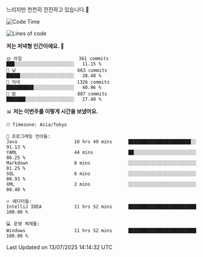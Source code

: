 느리지만 천천히 전진하고 있습니다.🐢

<!--START_SECTION:waka-->
![Code Time](http://img.shields.io/badge/Code%20Time-1%2C645%20hrs%2047%20mins-blue)

![Lines of code](https://img.shields.io/badge/%EC%A0%80%EB%8A%94%20%EC%97%AC%ED%83%9C%EA%B9%8C%EC%A7%80%20-924.6%20thousand%20%EC%A4%84%EC%9D%98%20%EC%BD%94%EB%93%9C%EB%A5%BC%20%EC%9E%91%EC%84%B1%ED%96%88%EC%96%B4%EC%9A%94.-blue)

**저는 저녁형 인간이에요. 🦉** 

```text
🌞 아침                     361 commits         ███░░░░░░░░░░░░░░░░░░░░░░   11.15 % 
🌆 낮　                     663 commits         █████░░░░░░░░░░░░░░░░░░░░   20.48 % 
🌃 저녁                     1326 commits        ██████████░░░░░░░░░░░░░░░   40.96 % 
🌙 밤　                     887 commits         ███████░░░░░░░░░░░░░░░░░░   27.40 % 
```


📊 **저는 이번주를 이렇게 시간을 보냈어요.** 

```text
🕑︎ Timezone: Asia/Tokyo

💬 프로그래밍 언어들: 
Java                     10 hrs 49 mins      ███████████████████████░░   91.13 % 
YAML                     44 mins             ██░░░░░░░░░░░░░░░░░░░░░░░   06.25 % 
Markdown                 8 mins              ░░░░░░░░░░░░░░░░░░░░░░░░░   01.25 % 
SQL                      6 mins              ░░░░░░░░░░░░░░░░░░░░░░░░░   00.93 % 
XML                      2 mins              ░░░░░░░░░░░░░░░░░░░░░░░░░   00.40 % 

🔥 에디터들: 
IntelliJ IDEA            11 hrs 52 mins      █████████████████████████   100.00 % 

💻 운영 체제들: 
Windows                  11 hrs 52 mins      █████████████████████████   100.00 % 
```


 Last Updated on 13/07/2025 14:14:32 UTC
<!--END_SECTION:waka-->
